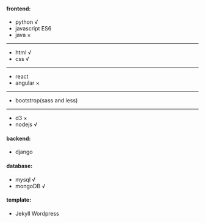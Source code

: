 #### frontend: 
 * python             √
 * javascript ES6
 * java               ×
 
 ---
 * html               √    
 * css                √     <br />
 ---
 * react   
 * angular            ×
 ---  
 * bootstrop(sass and less)
 ---   
 * d3                 ×
 * nodejs             √              

#### backend: 
 * django

#### database:
 * mysql              √
 * mongoDB            √

#### template: 
 * Jekyll Wordpress

